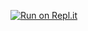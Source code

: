 [![Run on Repl.it](https://repl.it/badge/github/emma-matthews/Personal-Project)](https://repl.it/github/emma-matthews/Personal-Project)
